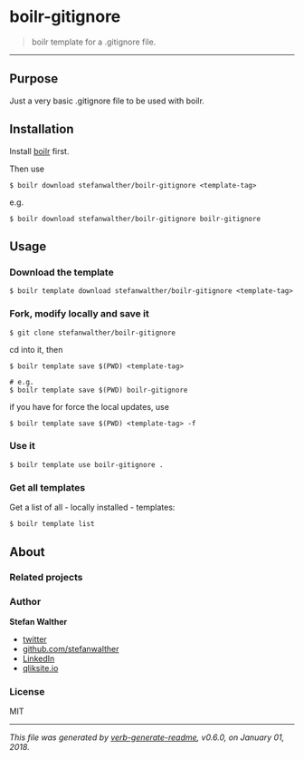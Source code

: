 # boilr-gitignore

> boilr template for a .gitignore file.

---

## Purpose
Just a very basic .gitignore file to be used with boilr.

## Installation
Install [boilr](https://github.com/tmrts/boilr) first. 

Then use 

```
$ boilr download stefanwalther/boilr-gitignore <template-tag>
```

e.g.
```
$ boilr download stefanwalther/boilr-gitignore boilr-gitignore
```

## Usage
### Download the template

```
$ boilr template download stefanwalther/boilr-gitignore <template-tag>
```

### Fork, modify locally and save it

```
$ git clone stefanwalther/boilr-gitignore
```

cd into it, then

```
$ boilr template save $(PWD) <template-tag>

# e.g. 
$ boilr template save $(PWD) boilr-gitignore
```

if you have for force the local updates, use

```
$ boilr template save $(PWD) <template-tag> -f
```

### Use it

```
$ boilr template use boilr-gitignore .
```

### Get all templates

Get a list of all - locally installed - templates:

```
$ boilr template list
```

## About

### Related projects

### Author
**Stefan Walther**

* [twitter](http://twitter.com/waltherstefan)  
* [github.com/stefanwalther](http://github.com/stefanwalther) 
* [LinkedIn](https://www.linkedin.com/in/stefanwalther/) 
* [qliksite.io](http://qliksite.io)

### License
MIT

***

_This file was generated by [verb-generate-readme](https://github.com/verbose/verb-generate-readme), v0.6.0, on January 01, 2018._

